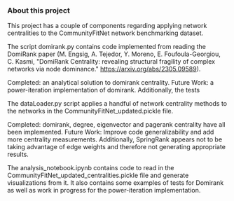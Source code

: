 ### About this project 

This project has a couple of components regarding applying network centralities to the CommunityFitNet network benchmarking dataset.

The script domirank.py contains code implemented from reading the DomiRank paper (M. Engsig, A. Tejedor, Y. Moreno, E. Foufoula-Georgiou, C. Kasmi,
"DomiRank Centrality: revealing structural fragility of complex networks via node dominance."
https://arxiv.org/abs/2305.09589).

Completed: an analytical solution to domirank centrality.
Future Work: a power-iteration implementation of domirank. Additionally, the tests 

The dataLoader.py script applies a handful of network centrality methods to the networks in the CommunityFitNet_updated.pickle file.

Completed: domirank, degree, eigenvector and pagerank centrality have all been implemented.
Future Work: Improve code generalizability and add more centrality measurements. Additionally, SpringRank appears not to be taking advantage of edge weights and therefore not generating appropriate results.

The analysis_notebook.ipynb contains code to read in the CommunityFitNet_updated_centralities.pickle file and generate visualizations from it. It also contains some examples of tests for Domirank as well as work in progress for the power-iteration implementation.